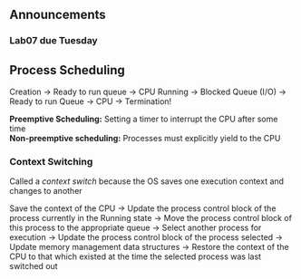 ## Announcements
### Lab07 due Tuesday

## Process Scheduling
Creation -> Ready to run queue -> CPU Running -> Blocked
Queue (I/O) -> Ready to run Queue -> CPU -> Termination!  

**Preemptive Scheduling:** Setting a timer to interrupt the
CPU after some time  
**Non-preemptive scheduling:** Processes must explicitly
yield to the CPU  

### Context Switching
Called a *context switch* because the OS saves one execution
context and changes to another

Save the context of the CPU -> Update the process control
block of the process currently in the Running state -> Move
the process control block of this process to the appropriate
queue -> Select another process for execution -> Update the
process control block of the process selected -> Update
memory management data structures -> Restore the context of
the CPU to that which existed at the time the selected
process was last switched out  
